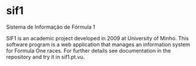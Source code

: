 sif1
====

Sistema de Informação de Fórmula 1

SIF1 is an academic project developed in 2009 at University of Minho.
This software program is a web application that manages an information system for Formula One races.
For further details see documentation in the repository and try it in sif1.pt.vu.
